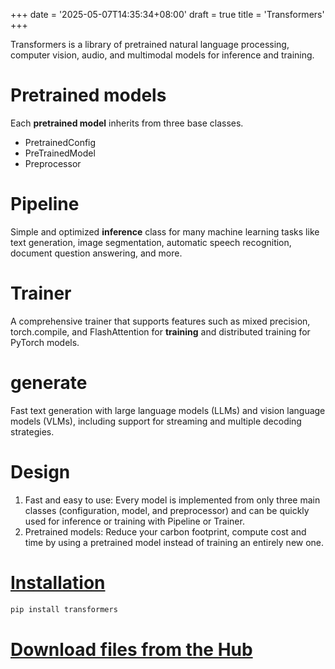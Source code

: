 +++
date = '2025-05-07T14:35:34+08:00'
draft = true
title = 'Transformers'
+++

Transformers is a library of pretrained natural language processing, computer vision, audio, and multimodal models for inference and training. 


# Pretrained models
Each **pretrained model** inherits from three base classes.

* PretrainedConfig
* PreTrainedModel
* Preprocessor

# Pipeline
Simple and optimized **inference** class for many machine learning tasks like text generation, image segmentation, automatic speech recognition, document question answering, and more.

# Trainer
A comprehensive trainer that supports features such as mixed precision, torch.compile, and FlashAttention for **training** and distributed training for PyTorch models.

# generate
Fast text generation with large language models (LLMs) and vision language models (VLMs), including support for streaming and multiple decoding strategies.

# Design
1. Fast and easy to use: Every model is implemented from only three main classes (configuration, model, and preprocessor) and can be quickly used for inference or training with Pipeline or Trainer.
2. Pretrained models: Reduce your carbon footprint, compute cost and time by using a pretrained model instead of training an entirely new one.
# [Installation](https://huggingface.co/docs/transformers/installation)
```bash
pip install transformers
```

# [Download files from the Hub](https://huggingface.co/docs/huggingface_hub/guides/download#download-files-from-the-hub)
